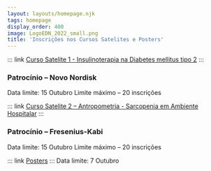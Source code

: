 ```yaml
---
layout: layouts/homepage.njk
tags: homepage
display_order: 400
image: LogoEDN_2022_small.png
title: 'Inscrições nos Cursos Satelites e Posters'
---
```

::: link
[Curso Satelite 1 - Insulinoterapia na Diabetes mellitus tipo 2](/inscricoes/curso_satelite_1/)
:::
### Patrocínio – Novo Nordisk
Data limite: 15 Outubro
Limite máximo – 20 inscrições

::: link
[Curso Satelite 2 – Antropometria - Sarcopenia em Ambiente Hospitalar](/inscricoes/curso_satelite_2/)
:::
### Patrocínio – Fresenius-Kabi
Data limite: 15 Outubro
Limite máximo – 20 inscrições


::: link
[Posters](/inscricoes/posters/) 
:::
Data limite: 7 Outubro